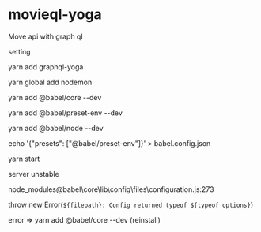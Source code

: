 # movieql-yoga
 Move api with graph ql

 setting 

yarn add graphql-yoga

yarn global add nodemon

yarn add @babel/core --dev

yarn add @babel/preset-env --dev

yarn add @babel/node --dev

echo '{"presets": ["@babel/preset-env"]}' > babel.config.json

yarn start


server unstable 

node_modules\@babel\core\lib\config\files\configuration.js:273

throw new Error(`${filepath}: Config returned typeof ${typeof options}`)

error => yarn add @babel/core --dev  (reinstall)